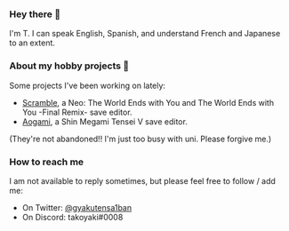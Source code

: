 ### Hey there 🍣
I'm T.
I can speak English, Spanish, and understand French and Japanese to an extent.

### About my hobby projects 🧶
Some projects I've been working on lately:
- [Scramble](https://github.com/supremetakoyaki/Scramble), a Neo: The World Ends with You and The World Ends with You -Final Remix- save editor.
- [Aogami](https://github.com/supremetakoyaki/Aogami), a Shin Megami Tensei V save editor.

(They're not abandoned!! I'm just too busy with uni. Please forgive me.)

### How to reach me
I am not available to reply sometimes, but please feel free to follow / add me:
- On Twitter: [@gyakutensa1ban](https://twitter.com/gyakutensa1ban)
- On Discord: takoyaki#0008
